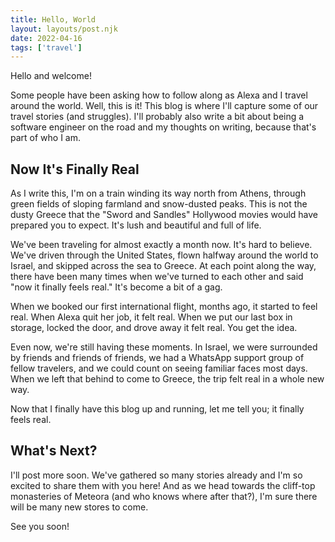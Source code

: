 ```yaml
---
title: Hello, World
layout: layouts/post.njk
date: 2022-04-16
tags: ['travel']
---
```


Hello and welcome!

Some people have been asking how to follow along as Alexa and I travel around the world. Well, this is it! This blog
is where I'll capture some of our travel stories (and struggles). I'll probably also write a bit about being a software
engineer on the road and my thoughts on writing, because that's part of who I am.  

## Now It's Finally Real

As I write this, I'm on a train winding its way north from Athens, through green fields of sloping farmland and
snow-dusted peaks. This is not the dusty Greece that the "Sword and Sandles" Hollywood movies would have prepared you to
expect. It's lush and beautiful and full of life.

We've been traveling for almost exactly a month now. It's hard to believe. We've driven through the United States,
flown halfway around the world to Israel, and skipped across the sea to Greece. At each point along the way, there have
been many times when we've turned to each other and said "now it finally feels real." It's become a bit of a gag.

When we booked our first international flight, months ago, it started to feel real. When Alexa quit her job, it felt
real. When we put our last box in storage, locked the door, and drove away it felt real. You get the idea.

Even now, we're still having these moments. In Israel, we were surrounded by friends and friends of friends, we had a
WhatsApp support group of fellow travelers, and we could count on seeing familiar faces most days. When we left that
behind to come to Greece, the trip felt real in a whole new way.

Now that I finally have this blog up and running, let me tell you; it finally feels real.

## What's Next?

I'll post more soon. We've gathered so many stories already and I'm so excited to share them with you here! And as we
head towards the cliff-top monasteries of Meteora (and who knows where after that?), I'm sure there will be many new
stores to come.

See you soon!
